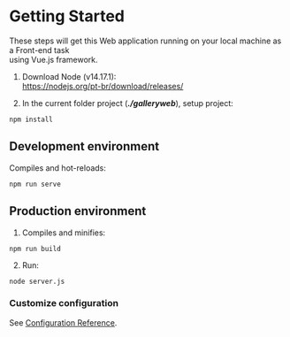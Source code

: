 # Getting Started
These steps will get this Web application running on your local machine as a Front-end task <br/> 
using Vue.js framework.

1. Download Node (v14.17.1): <br/>
https://nodejs.org/pt-br/download/releases/
   

2. In the current folder project (***./galleryweb***), setup project:
```
npm install
```

## Development environment  
Compiles and hot-reloads: 
```
npm run serve
```

## Production environment  
1. Compiles and minifies: 
```
npm run build
```

2. Run:
```
node server.js
```

### Customize configuration
See [Configuration Reference](https://cli.vuejs.org/config/).
